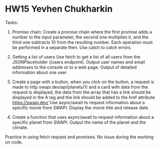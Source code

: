 # HW15 Yevhen Chukharkin
  
Tasks: 

1) Promise chain: Create a promise chain where the first promise adds a number to the input parameter, the second one multiplies it, and the third one subtracts 10 from the resulting number. Each operation must be performed in a separate then. Use catch to catch errors.

2) Getting a list of users
Use fetch to get a list of all users from the JSONPlaceholder (/users endpoint).
Output user names and email addresses to the console or to a web page.
Output of detailed information about one user

3) Create a page with a button, when you click on the button, a request is made to
http swapi.dev/api/planets/1/ and a card with data from the request is displayed, the data from the array that has a link should be displayed in the A tag and the link should be added to the href attribute
https://swapi.dev/
Use async/await to request information about a specific movie from SWAPI. Display the movie title and release date.

4) Create a function that uses async/await to request information about a specific planet from SWAPI. Output the name of the planet and the climate.

Practice in using fetch request and promises. No issue during the working on code.  

